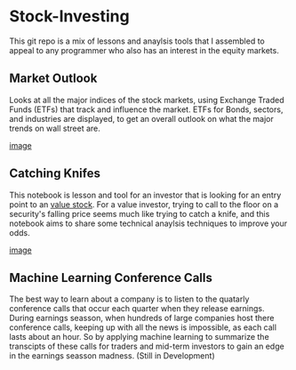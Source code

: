 # Stock-Investing
This git repo is a mix of lessons and anaylsis tools that I assembled to appeal to any programmer who also has an interest in the equity markets.

## Market Outlook
Looks at all the major indices of the stock markets, using Exchange Traded Funds (ETFs) that track and influence the market. ETFs for Bonds, sectors, and industries are displayed, to get an overall outlook on what the major trends on wall street are.

[image](./assets/ETFs.png)

## Catching Knifes
This notebook is lesson and tool for an investor that is looking for an entry point to an [value stock](https://l.messenger.com/l.php?u=https%3A%2F%2Fcdn.fbsbx.com%2Fv%2Ft59.2708-21%2F17865360_1393641913991827_2660045083759345664_n.zip%2FMCS-Report.zip%3Foh%3D90b3086b31f57135a9328e37f8ae1630%26oe%3D5988AFC0%26dl%3D1&h=ATOjcxeL2BvUraImaq_5oj-JNChcJcHkpZQXkZB7CHaQa91EZ_UABwA7uYw0ioeBWEMhoGwZgQhTz3vhSf67Y8qEMTVlFhfTvbk0ausEobMme37oKb8LrLxcoolqrNqtJ8TFw3f3btViSNiv_R5ybLCOUdLKEFc&s=1&enc=AZOCPhawuQp_M8gvA-yWaKDVnB-PVBEmVEDz4gmb1e-R0zQYbOlQEQsoc0vFTkNC1ksET987vJjaAzxoESWTW3zxAt2U1lR4N5V9p9JyJXM16g). For a value investor, trying to call to the floor on a security's falling price seems much like trying to catch a knife, and this notebook aims to share some technical anaylsis techniques to improve your odds.

[image](./assets/indicators.png)

## Machine Learning Conference Calls
The best way to learn about a company is to listen to the quatarly conference calls that occur each quarter when they release earnings. During earnings seasson, when hundreds of large companies host there conference calls, keeping up with all the news is impossible, as each call lasts about an hour. So by applying machine learning to summarize the transcipts of these calls for traders and mid-term investors to gain an edge in the earnings seasson madness. (Still in Development)

